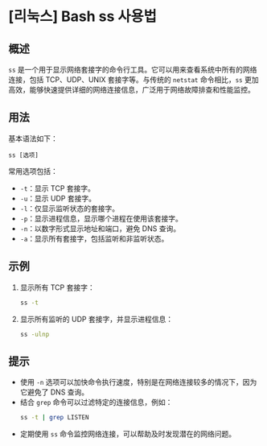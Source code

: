 # [리눅스] Bash ss 사용법

## 概述
`ss` 是一个用于显示网络套接字的命令行工具。它可以用来查看系统中所有的网络连接，包括 TCP、UDP、UNIX 套接字等。与传统的 `netstat` 命令相比，`ss` 更加高效，能够快速提供详细的网络连接信息，广泛用于网络故障排查和性能监控。

## 用法
基本语法如下：
```
ss [选项]
```

常用选项包括：
- `-t`：显示 TCP 套接字。
- `-u`：显示 UDP 套接字。
- `-l`：仅显示监听状态的套接字。
- `-p`：显示进程信息，显示哪个进程在使用该套接字。
- `-n`：以数字形式显示地址和端口，避免 DNS 查询。
- `-a`：显示所有套接字，包括监听和非监听状态。

## 示例
1. 显示所有 TCP 套接字：
   ```bash
   ss -t
   ```

2. 显示所有监听的 UDP 套接字，并显示进程信息：
   ```bash
   ss -ulnp
   ```

## 提示
- 使用 `-n` 选项可以加快命令执行速度，特别是在网络连接较多的情况下，因为它避免了 DNS 查询。
- 结合 `grep` 命令可以过滤特定的连接信息，例如：
  ```bash
  ss -t | grep LISTEN
  ```
- 定期使用 `ss` 命令监控网络连接，可以帮助及时发现潜在的网络问题。